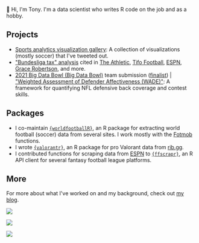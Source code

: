 👋 Hi, I'm Tony. I'm a data scientist who writes R code on the job and as a hobby.

## Projects

-   [Sports analytics visualization gallery](https://github.com/tonyelhabr/sports_viz): A collection of visualizations (mostly soccer) that I've tweeted out.
-   ["Bundesliga tax" analysis](https://twitter.com/TonyElHabr/status/1405946563260817412) cited in [The Athletic](https://theathletic.com/3307533/2022/05/16/a-case-against-erling-haalands-move-to-manchester-city/), [Tifo Football](https://www.youtube.com/watch?v=07gDK0_Ea1U), [ESPN](https://www.espn.com/sports/insider/soccer/insider/story/_/id/34373375/bayern-munich-bundesliga-does-german-soccer-weirdness-hurt-dominant-team), [Grace Robertson](https://onfootball.substack.com/p/is-the-bundesliga-tax-real), and more.
-   [2021 Big Data Bowl (Big Data Bowl)](https://operations.nfl.com/gameday/analytics/big-data-bowl/) team submission ([finalist](https://www.youtube.com/watch?v=l-O24EqD4YI)) \| ["Weighted Assessment of Defender Affectiveness (WADE)"](https://www.kaggle.com/asmaetoumi/weighted-assessment-of-defender-effectiveness): A framework for quantifying NFL defensive back coverage and contest skills.

## Packages

-   I co-maintain [`{worldfootballR}`](https://github.com/JaseZiv/worldfootballR), an R package for extracting world football (soccer) data from several sites. I work mostly with the [Fotmob](https://www.fotmob.com/) functions.
-   I wrote [`{valorantr}`](https://github.com/tonyelhabr/valorantr), an R package for pro Valorant data from [rib.gg](https://rib.gg/).
-   I contributed functions for scraping data from [ESPN](https://www.espn.com/) to [`{ffscrapr}`](https://github.com/ffverse/ffscrapr/), an R API client for several fantasy football league platforms.

## More

For more about what I've worked on and my background, check out [my blog](https://tonyelhabr.rbind.io).

![](http://github-profile-summary-cards.vercel.app/api/cards/profile-details?username=tonyelhabr&theme=github)

![](http://github-profile-summary-cards.vercel.app/api/cards/stats?username=tonyelhabr&theme=github)

![](http://github-profile-summary-cards.vercel.app/api/cards/productive-time?username=tonyelhabr&theme=github&utcOffset=-6) 
